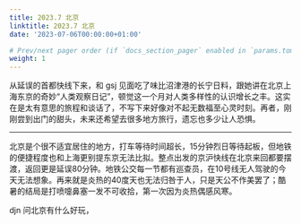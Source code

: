 ```yaml
---
title: 2023.7 北京
linktitle: 2023.7 北京
date: '2023-07-06T00:00:00+01:00'

# Prev/next pager order (if `docs_section_pager` enabled in `params.toml`)
weight: 1
---
```


从延误的首都快线下来，和 gsj 见面吃了味比沼津港的长宁日料，跟她讲在北京上海东京的奇妙“人类观察日记”，顿觉这一个月对人类多样性的认识增长之丰。这实在是太有意思的旅程和谈话了，不写下来好像对不起无数福至心灵时刻。再者，刚刚尝到出门的甜头，未来还希望去很多地方旅行，遗忘也多少让人恐惧。



---



北京是个很不适宜居住的地方，打车等待时间超长，15分钟烈日等待起板，但地铁的便捷程度也和上海更别提东京无法比拟。整点出发的京沪快线在北京来回都要摆渡，返回更是延误80分钟。地铁公交每一节都有巡查员，在10号线无人驾驶的今天无法想象。再来就是炎热的40度天也无法归咎于人，只是天公不作美罢了；酷暑的结局是打喷嚏鼻塞一发不可收拾，第一次因为炎热偶感风寒。

djn 问北京有什么好玩，

